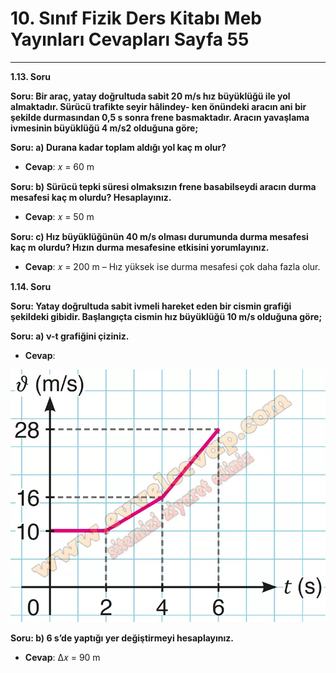 # 10. Sınıf Fizik Ders Kitabı Meb Yayınları Cevapları Sayfa 55

---

**1.13. Soru**

**Soru: Bir araç, yatay doğrultuda sabit 20 m/s hız büyüklüğü ile yol almaktadır. Sürücü trafikte seyir hâlindey- ken önündeki aracın ani bir şekilde durmasından 0,5 s sonra frene basmaktadır. Aracın yavaşlama ivmesinin büyüklüğü 4 m/s2 olduğuna göre;**

**Soru: a) Durana kadar toplam aldığı yol kaç m olur?**

-   **Cevap**: 𝑥 = 60 m

**Soru: b) Sürücü tepki süresi olmaksızın frene basabilseydi aracın durma mesafesi kaç m olurdu? Hesaplayınız.**

-   **Cevap**: 𝑥 = 50 m

**Soru: c) Hız büyüklüğünün 40 m/s olması durumunda durma mesafesi kaç m olurdu? Hızın durma mesafesine etkisini yorumlayınız.**

-   **Cevap**: 𝑥 = 200 m – Hız yüksek ise durma mesafesi çok daha fazla olur.

**1.14. Soru**

**Soru: Yatay doğrultuda sabit ivmeli hareket eden bir cismin grafiği şekildeki gibidir. Başlangıçta cismin hız büyüklüğü 10 m/s olduğuna göre;**

**Soru: a) ν-t grafiğini çiziniz.**

-   **Cevap**:

![Image 1](./image_1.webp)

**Soru: b) 6 s’de yaptığı yer değiştirmeyi hesaplayınız.**

-   **Cevap**: Δ𝑥 = 90 m